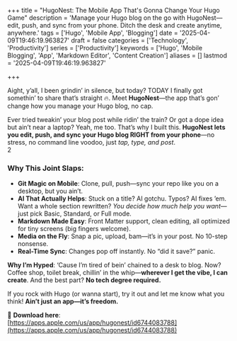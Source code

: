 +++
title = "HugoNest: The Mobile App That's Gonna Change Your Hugo Game"
description = 'Manage your Hugo blog on the go with HugoNest—edit, push, and sync from your phone. Ditch the desk and create anytime, anywhere.'
tags = ['Hugo', 'Mobile App', 'Blogging']
date = '2025-04-09T19:46:19.963827'
draft = false
categories = ['Technology', 'Productivity']
series = ['Productivity']
keywords = ['Hugo', 'Mobile Blogging', 'App', 'Markdown Editor', 'Content Creation']
aliases = []
lastmod = '2025-04-09T19:46:19.963827'

+++

Aight, y’all, I been grindin’ in silence, but today? TODAY I finally got somethin’ to share that’s straight 🔥. Meet **HugoNest**—the app that’s gon’ change how you manage your Hugo blog, no cap.  

Ever tried tweakin’ your blog post while ridin’ the train? Or got a dope idea but ain’t near a laptop? Yeah, me too. That’s why I built this. **HugoNest lets you edit, push, and sync your Hugo blog RIGHT from your phone**—no stress, no command line voodoo, just *tap, type, and post*.  
2

### Why This Joint Slaps:  
- **Git Magic on Mobile**: Clone, pull, push—sync your repo like you on a desktop, but you ain’t.  
- **AI That Actually Helps**: Stuck on a title? AI gotchu. Typos? AI fixes ’em. Want a whole section rewritten? *You decide how much help you want*—just pick Basic, Standard, or Full mode.  
- **Markdown Made Easy**: Front Matter support, clean editing, all optimized for tiny screens (big fingers welcome).  
- **Media on the Fly**: Snap a pic, upload, bam—it’s in your post. No 10-step nonsense.  
- **Real-Time Sync**: Changes pop off instantly. No “did it save?” panic.  

**Why I’m Hyped**: ‘Cause I’m tired of bein’ chained to a desk to blog. Now? Coffee shop, toilet break, chillin’ in the whip—**wherever I get the vibe, I can create**. And the best part? **No tech degree required.**  

If you rock with Hugo (or wanna start), try it out and let me know what you think! **Ain’t just an app—it’s freedom.**  

📲 **Download here**:  [https://apps.apple.com/us/app/hugonest/id6744083788](https://apps.apple.com/us/app/hugonest/id6744083788)